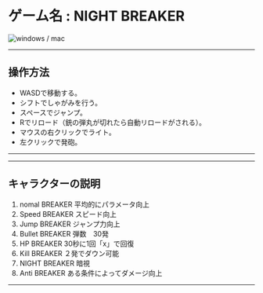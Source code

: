 # ゲーム名 : NIGHT BREAKER

![windows / mac](https://img.shields.io/badge/Windows-Mac-blue)

*************************************
## 操作方法
* WASDで移動する。
* シフトでしゃがみを行う。
* スペースでジャンプ。
* Rでリロード（銃の弾丸が切れたら自動リロードがされる）。
* マウスの右クリックでライト。
* 左クリックで発砲。
*************************************

*************************************
## キャラクターの説明
1. nomal BREAKER     平均的にパラメータ向上
1. Speed BREAKER     スピード向上
1. Jump BREAKER      ジャンプ力向上
1. Bullet BREAKER    弾数　30発
1. HP BREAKER        30秒に1回「x」で回復
1. Kill BREAKER      ２発でダウン可能
1. NIGHT BREAKER     暗視
1. Anti BREAKER      ある条件によってダメージ向上
*************************************
